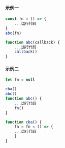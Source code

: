 #### 示例一

```js
const fn = () => {
    ...运行代码
}
abc(fn)

function abc(callback) {
	...运行代码
	callback()
}
```

#### 示例二

```js
let fn = null

cba()
abc()
function abc() {
	...运行代码
	fn()
}

function cba() {
    fn = fn = () => {
    ...运行代码
	}
}
```

